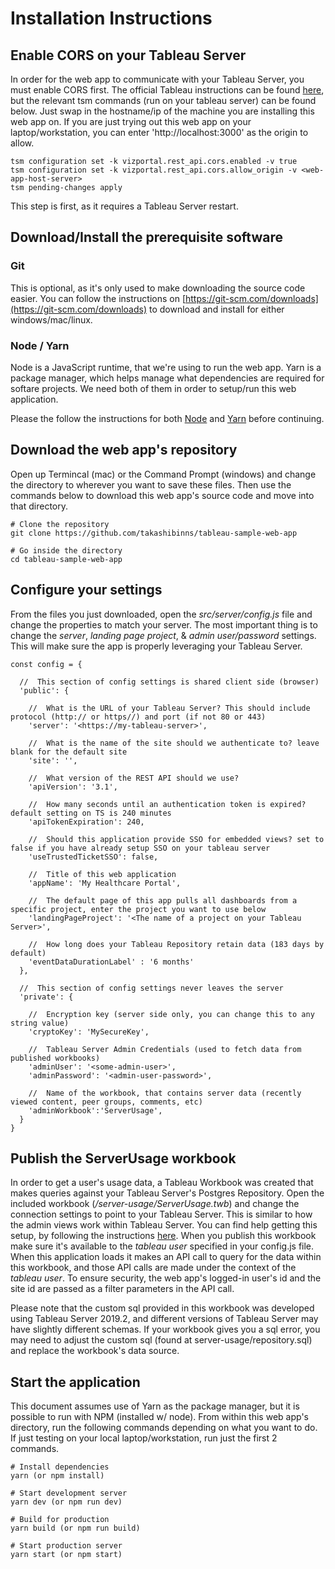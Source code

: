 # Installation Instructions

## Enable CORS on your Tableau Server
In order for the web app to communicate with your Tableau Server, you must enable CORS first.  The official Tableau instructions can be found [here](https://onlinehelp.tableau.com/current/api/rest_api/en-us/REST/rest_api_concepts_fundamentals.htm#enabling-cors-on-tableau-server-for-the-rest-api), but the relevant tsm commands (run on your tableau server) can be found below.  Just swap in the hostname/ip of the machine you are installing this web app on.  If you are just trying out this web app on your laptop/workstation, you can enter 'http://localhost:3000' as the origin to allow.

```
tsm configuration set -k vizportal.rest_api.cors.enabled -v true
tsm configuration set -k vizportal.rest_api.cors.allow_origin -v <web-app-host-server>
tsm pending-changes apply
```

This step is first, as it requires a Tableau Server restart.

## Download/Install the prerequisite software

### Git
This is optional, as it's only used to make downloading the source code easier.  You can follow the instructions on [https://git-scm.com/downloads](https://git-scm.com/downloads) to download and install for either windows/mac/linux.

### Node / Yarn
Node is a JavaScript runtime, that we're using to run the web app.  Yarn is a package manager, which helps manage what dependencies are required for softare projects.  We need both of them in order to setup/run this web application.

Please the follow the instructions for both [Node](https://nodejs.org/en/download/) and [Yarn](https://yarnpkg.com/lang/en/docs/install/) before continuing.

## Download the web app's repository
Open up Termincal (mac) or the Command Prompt (windows) and change the directory to wherever you want to save these files.  Then use the commands below to download this web app's source code and move into that directory.
```
# Clone the repository
git clone https://github.com/takashibinns/tableau-sample-web-app

# Go inside the directory
cd tableau-sample-web-app
```
## Configure your settings
From the files you just downloaded, open the *src/server/config.js* file and change the properties to match your server.  The most important thing is to change the *server*, *landing page project*, & *admin user/password* settings.  This will make sure the app is properly leveraging your Tableau Server.

```
const config = {

  //  This section of config settings is shared client side (browser)
  'public': {
    
    //  What is the URL of your Tableau Server? This should include protocol (http:// or https//) and port (if not 80 or 443)
    'server': '<https://my-tableau-server>',
    
    //  What is the name of the site should we authenticate to? leave blank for the default site
    'site': '',
    
    //  What version of the REST API should we use?
    'apiVersion': '3.1',
    
    //  How many seconds until an authentication token is expired? default setting on TS is 240 minutes
    'apiTokenExpiration': 240,
    
    //  Should this application provide SSO for embedded views? set to false if you have already setup SSO on your tableau server
    'useTrustedTicketSSO': false,
    
    //  Title of this web application
    'appName': 'My Healthcare Portal',
    
    //  The default page of this app pulls all dashboards from a specific project, enter the project you want to use below
    'landingPageProject': '<The name of a project on your Tableau Server>',
    
    //  How long does your Tableau Repository retain data (183 days by default)
    'eventDataDurationLabel' : '6 months'
  },
  
  //  This section of config settings never leaves the server
  'private': {
    
    //  Encryption key (server side only, you can change this to any string value)
    'cryptoKey': 'MySecureKey',
    
    //  Tableau Server Admin Credentials (used to fetch data from published workbooks)
    'adminUser': '<some-admin-user>',
    'adminPassword': '<admin-user-password>',
    
    //  Name of the workbook, that contains server data (recently viewed content, peer groups, comments, etc)
    'adminWorkbook':'ServerUsage',
  }
}
```

## Publish the ServerUsage workbook
In order to get a user's usage data, a Tableau Workbook was created that makes queries against your Tableau Server's Postgres Repository.  Open the included workbook (*/server-usage/ServerUsage.twb*) and change the connection settings to point to your Tableau Server.  This is similar to how the admin views work within Tableau Server.  You can find help getting this setup, by following the instructions [here](https://onlinehelp.tableau.com/current/server/en-us/perf_collect_server_repo.htm).  When you publish this workbook make sure it's available to the *tableau user* specified in your config.js file.  When this application loads it makes an API call to query for the data within this workbook, and those API calls are made under the context of the *tableau user*.  To ensure security, the web app's logged-in user's id and the site id are passed as a filter parameters in the API call.  

Please note that the custom sql provided in this workbook was developed using Tableau Server 2019.2, and different versions of Tableau Server may have slightly different schemas.  If your workbook gives you a sql error, you may need to adjust the custom sql (found at server-usage/repository.sql) and replace the workbook's data source. 

## Start the application
This document assumes use of Yarn as the package manager, but it is possible to run with NPM (installed w/ node).  From within this web app's directory, run the following commands depending on what you want to do.  If just testing on your local laptop/workstation, run just the first 2 commands.

```
# Install dependencies
yarn (or npm install)

# Start development server
yarn dev (or npm run dev)

# Build for production
yarn build (or npm run build)

# Start production server
yarn start (or npm start)
```
 
